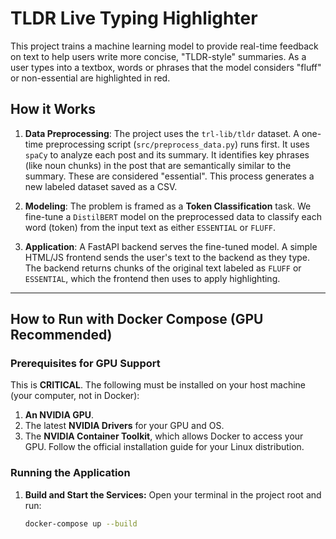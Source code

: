 # TLDR Live Typing Highlighter

This project trains a machine learning model to provide real-time feedback on text to help users write more concise, "TLDR-style" summaries. As a user types into a textbox, words or phrases that the model considers "fluff" or non-essential are highlighted in red.

## How it Works

1.  **Data Preprocessing**: The project uses the `trl-lib/tldr` dataset. A one-time preprocessing script (`src/preprocess_data.py`) runs first. It uses `spaCy` to analyze each post and its summary. It identifies key phrases (like noun chunks) in the post that are semantically similar to the summary. These are considered "essential". This process generates a new labeled dataset saved as a CSV.

2.  **Modeling**: The problem is framed as a **Token Classification** task. We fine-tune a `DistilBERT` model on the preprocessed data to classify each word (token) from the input text as either `ESSENTIAL` or `FLUFF`.

3.  **Application**: A FastAPI backend serves the fine-tuned model. A simple HTML/JS frontend sends the user's text to the backend as they type. The backend returns chunks of the original text labeled as `FLUFF` or `ESSENTIAL`, which the frontend then uses to apply highlighting.

---

## How to Run with Docker Compose (GPU Recommended)

### Prerequisites for GPU Support

This is **CRITICAL**. The following must be installed on your host machine (your computer, not in Docker):
1.  **An NVIDIA GPU**.
2.  The latest **NVIDIA Drivers** for your GPU and OS.
3.  The **NVIDIA Container Toolkit**, which allows Docker to access your GPU. Follow the official installation guide for your Linux distribution.

### Running the Application

1.  **Build and Start the Services:**
    Open your terminal in the project root and run:
    ```bash
    docker-compose up --build